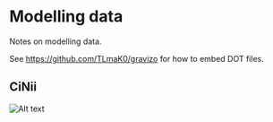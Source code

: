 # Modelling data

Notes on modelling data.

See https://github.com/TLmaK0/gravizo for how to embed DOT files.

## CiNii 

![Alt text](https://g.gravizo.com/svg?digraph%20G%20{%20rankdir%20=%20LR;%220%22%20-%3E%20%22http://schema.org/ScholarlyArticle%22%20[label=%22type%22];%220%22%20-%3E%20%22http://ci.nii.ac.jp/naid/110004661805%23article%22%20[label=%22identifier%22];%220%22%20-%3E%20%22日本産魚類の十一新種%22%20[label=%22name%22];%220%22%20-%3E%20%22社団法人日本動物学会%22%20[label=%22publisher%22];%220%22%20-%3E%20%22動物学雑誌%22%20[label=%22publicationName%22];%220%22%20-%3E%20%220044-5118%22%20[label=%22issn%22];%220%22%20-%3E%20%2229%22%20[label=%22volumeNumber%22];%220%22%20-%3E%20%22339%22%20[label=%22issueNumber%22];%220%22%20-%3E%20%227%22%20[label=%22pageStart%22];%220%22%20-%3E%20%2212%22%20[label=%22pageEnd%22];%220%22%20-%3E%20%221917-01-30%22%20[label=%22datePublished%22];%220%22%20-%3E%20%22http://ci.nii.ac.jp/naid/110004661805%22%20[label=%22url%22];%220%22%20-%3E%20%22http://ci.nii.ac.jp/ncid/AN00166645%23entity%22%20[label=%22isPartOf%22];%22http://ci.nii.ac.jp/ncid/AN00166645%23entity%22%20-%3E%20%22http://ci.nii.ac.jp/ncid/AN00166645%23entity%22%20[label=%22identifier%22];%22http://ci.nii.ac.jp/ncid/AN00166645%23entity%22%20-%3E%20%22http://schema.org/Periodical%22%20[label=%22type%22];%22http://ci.nii.ac.jp/ncid/AN00166645%23entity%22%20-%3E%20%22動物学雑誌%22%20[label=%22name%22];%22http://ci.nii.ac.jp/ncid/AN00166645%23entity%22%20-%3E%20%22http://www.worldcat.org/issn/0044-5118%22%20[label=%22identifier%22];%22http://ci.nii.ac.jp/ncid/AN00166645%23entity%22%20-%3E%20%220044-5118%22%20[label=%22issn%22];%220%22%20-%3E%20%22The%20Zoological%20Society%20of%20Japan%22%20[label=%22publisher%22];%220%22%20-%3E%20%22Doubutsugaku%20zasshi%22%20[label=%22publicationName%22];%220%22%20-%3E%20%22http://ci.nii.ac.jp/images/nopreview.jpg%22%20[label=%22thumbnailUrl%22];%220%22%20-%3E%20%22http://ci.nii.ac.jp/nrid/9000005011074%23me%22%20[label=%22author%22];%22http://ci.nii.ac.jp/nrid/9000005011074%23me%22%20-%3E%20%22http://schema.org/Person%22%20[label=%22type%22];%22http://ci.nii.ac.jp/nrid/9000005011074%23me%22%20-%3E%20%22http://ci.nii.ac.jp/nrid/9000005011074%23me%22%20[label=%22identifier%22];%22http://ci.nii.ac.jp/nrid/9000005011074%23me%22%20-%3E%20%22田中%20茂穂%22%20[label=%22name%22];})